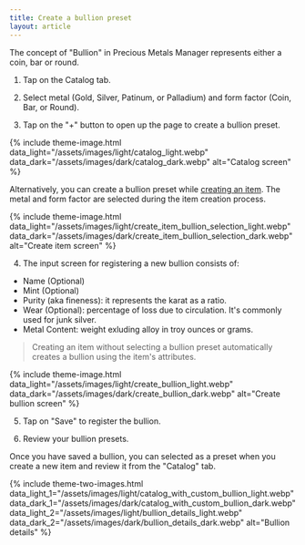 ```yaml
---
title: Create a bullion preset
layout: article
---
```


The concept of "Bullion" in Precious Metals Manager represents either a coin, bar or round.

1) Tap on the Catalog tab.

2) Select metal (Gold, Silver, Patinum, or Palladium) and form factor (Coin, Bar, or Round).

3) Tap on the "+" button to open up the page to create a bullion preset.

{% include theme-image.html
   data_light="/assets/images/light/catalog_light.webp"
   data_dark="/assets/images/dark/catalog_dark.webp"
   alt="Catalog screen" %}

Alternatively, you can create a bullion preset while [creating an item](https://preciousmetalsmanager.com/help/create-item/). The metal and form factor are selected during the item creation process.

{% include theme-image.html
   data_light="/assets/images/light/create_item_bullion_selection_light.webp"
   data_dark="/assets/images/dark/create_item_bullion_selection_dark.webp"
   alt="Create item screen" %}

4) The input screen for registering a new bullion consists of:

* Name (Optional)
* Mint (Optional)
* Purity (aka fineness): it represents the karat as a ratio.
* Wear (Optional): percentage of loss due to circulation. It's commonly used for junk silver.
* Metal Content: weight exluding alloy in troy ounces or grams.

> Creating an item without selecting a bullion preset automatically creates a bullion using the item's attributes.

{% include theme-image.html
   data_light="/assets/images/light/create_bullion_light.webp"
   data_dark="/assets/images/dark/create_bullion_dark.webp"
   alt="Create bullion screen" %}

5) Tap on "Save" to register the bullion.

6) Review your bullion presets.

Once you have saved a bullion, you can selected as a preset when you create a new item and review it from the "Catalog" tab.


{% include theme-two-images.html
   data_light_1="/assets/images/light/catalog_with_custom_bullion_light.webp"
   data_dark_1="/assets/images/dark/catalog_with_custom_bullion_dark.webp"
   data_light_2="/assets/images/light/bullion_details_light.webp"
   data_dark_2="/assets/images/dark/bullion_details_dark.webp"
   alt="Bullion details" %}
